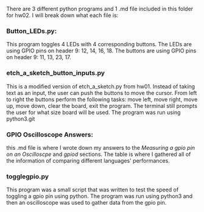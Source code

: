 There are 3 different python programs and 1 .md file included in this folder for hw02. I will break down what each file is:

### Button_LEDs.py:
This program toggles 4 LEDs with 4 corresponding buttons. The LEDs are using GPIO pins on header 9: 12, 14, 16, 18. The buttons are using GPIO pins on header 9: 11, 13, 23, 17.

###  etch_a_sketch_button_inputs.py
This is a modified version of etch_a_sketch.py from hw01. Instead of taking text as an input, the user can push the buttons to move the cursor. From left to right the buttons perform the following tasks: move left, move right, move up, move down, clear the board, exit the program. The terminal still prompts the user for what size board will be used. The program was run using python3.git 

### GPIO Oscilloscope Answers:
this .md file is where I wrote down my answers to the *Measuring a gpio pin on an Oscilloscpe* and *gpiod* sections. The table is where I gathered all of the information of comparing different languages' performances. 


### togglegpio.py
This program was a small script that was written to test the speed of toggling a gpio pin using python. The program was run using python3 and then an oscilloscope was used to gather data from the gpio pin.